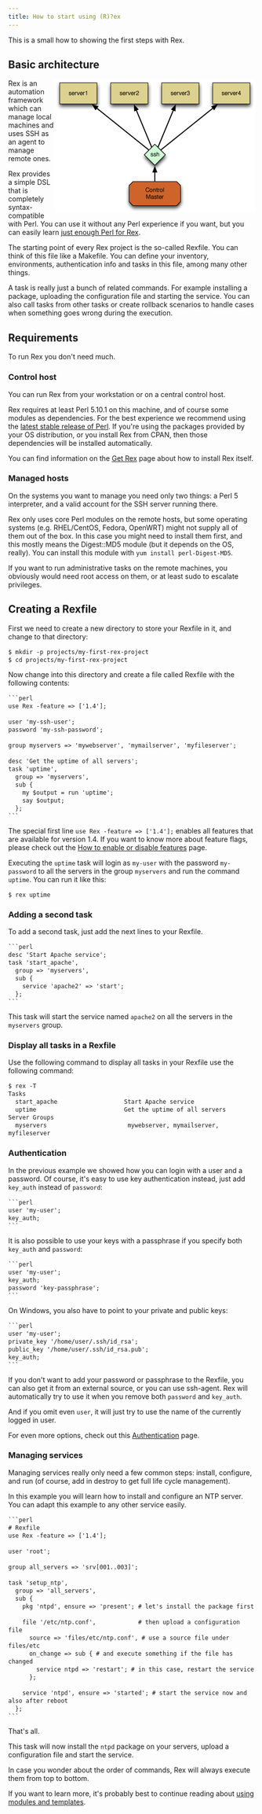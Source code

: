 ```yaml
---
title: How to start using (R)?ex
---
```


This is a small how to showing the first steps with Rex.

## Basic architecture

<img style="float: right;" src="/public/images/skin/rexify.org/archi.png" alt="Basic architecture" width="410" height="272" />

Rex is an automation framework which can manage local machines and uses SSH as an agent to manage remote ones.

Rex provides a simple DSL that is completely syntax-compatible with Perl. You can use it without any Perl experience if you want, but you can easily learn [just enough Perl for Rex](/docs/guides/just_enough_perl_for_rex.html).

The starting point of every Rex project is the so-called Rexfile. You can think of this file like a Makefile. You can define your inventory, environments, authentication info and tasks in this file, among many other things.

A task is really just a bunch of related commands. For example installing a package, uploading the configuration file and starting the service. You can also call tasks from other tasks or create rollback scenarios to handle cases when something goes wrong during the execution.

## Requirements

To run Rex you don't need much.

### Control host

You can run Rex from your workstation or on a central control host.

Rex requires at least Perl 5.10.1 on this machine, and of course some modules as dependencies. For the best experience we recommend using the [latest stable release of Perl](https://www.perl.org/get.html). If you're using the packages provided by your OS distribution, or you install Rex from CPAN, then those dependencies will be installed automatically.

You can find information on the [Get Rex](/get/index.html) page about how to install Rex itself.

### Managed hosts

On the systems you want to manage you need only two things: a Perl 5 interpreter, and a valid account for the SSH server running there.

Rex only uses core Perl modules on the remote hosts, but some operating systems (e.g. RHEL/CentOS, Fedora, OpenWRT) might not supply all of them out of the box. In this case you might need to install them first, and this mostly means the Digest::MD5 module (but it depends on the OS, really). You can install this module with `yum install perl-Digest-MD5`.

If you want to run administrative tasks on the remote machines, you obviously would need root access on them, or at least sudo to escalate privileges.

## Creating a Rexfile

First we need to create a new directory to store your Rexfile in it, and change to that directory:

    $ mkdir -p projects/my-first-rex-project
    $ cd projects/my-first-rex-project

Now change into this directory and create a file called Rexfile with the following contents:

    ```perl
    use Rex -feature => ['1.4'];
    
    user 'my-ssh-user';
    password 'my-ssh-password';
    
    group myservers => 'mywebserver', 'mymailserver', 'myfileserver';
    
    desc 'Get the uptime of all servers';
    task 'uptime',
      group => 'myservers',
      sub {
        my $output = run 'uptime';
        say $output;
      };
    ```

The special first line `use Rex -feature => ['1.4'];` enables all features that are available for version 1.4. If you want to know more about feature flags, please check out the [How to enable or disable features](/docs/guides/feature_flags.html) page.

Executing the `uptime` task will login as `my-user` with the password `my-password` to all the servers in the group `myservers` and run the command `uptime`. You can run it like this:

    $ rex uptime

### Adding a second task

To add a second task, just add the next lines to your Rexfile.

    ```perl
    desc 'Start Apache service';
    task 'start_apache',
      group => 'myservers',
      sub {
        service 'apache2' => 'start';
      };
    ```

This task will start the service named `apache2` on all the servers in the `myservers` group.

### Display all tasks in a Rexfile

Use the following command to display all tasks in your Rexfile use the following command:

    $ rex -T
    Tasks
      start_apache                   Start Apache service
      uptime                         Get the uptime of all servers
    Server Groups
      myservers                       mywebserver, mymailserver, myfileserver

### Authentication

In the previous example we showed how you can login with a user and a password. Of course, it's easy to use key authentication instead, just add `key_auth` instead of `password`:

    ```perl
    user 'my-user';
    key_auth;
    ```

It is also possible to use your keys with a passphrase if you specify both `key_auth` and `password`:

    ```perl
    user 'my-user';
    key_auth;
    password 'key-passphrase';
    ```

On Windows, you also have to point to your private and public keys:

    ```perl
    user 'my-user';
    private_key '/home/user/.ssh/id_rsa';
    public_key '/home/user/.ssh/id_rsa.pub';
    key_auth;
    ```

If you don't want to add your password or passphrase to the Rexfile, you can also get it from an external source, or you can use ssh-agent. Rex will automatically try to use it when you remove both `password` and `key_auth`.

And if you omit even `user`, it will just try to use the name of the currently logged in user.

For even more options, check out this [Authentication](/docs/rex_book/the_rex_dsl/authentication.html) page.

### Managing services

Managing services really only need a few common steps: install, configure, and run (of course, add in destroy to get full life cycle management).

In this example you will learn how to install and configure an NTP server. You can adapt this example to any other service easily.

    ```perl
    # Rexfile
    use Rex -feature => ['1.4'];
    
    user 'root';
    
    group all_servers => 'srv[001..003]';
    
    task 'setup_ntp',
      group => 'all_servers',
      sub {
        pkg 'ntpd', ensure => 'present'; # let's install the package first
    
        file '/etc/ntp.conf',            # then upload a configuration file
          source => 'files/etc/ntp.conf', # use a source file under files/etc
          on_change => sub { # and execute something if the file has changed
            service ntpd => 'restart'; # in this case, restart the service
          };
    
        service 'ntpd', ensure => 'started'; # start the service now and also after reboot
      };
    ```

That's all.

This task will now install the `ntpd` package on your servers, upload a configuration file and start the service.

In case you wonder about the order of commands, Rex will always execute them from top to bottom.

If you want to learn more, it's probably best to continue reading about [using modules and templates](/docs/guides/using_modules_and_templates.html).

